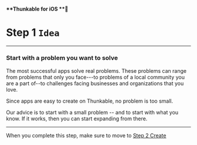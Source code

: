 #### **Thunkable for iOS **

# Step 1 `Idea`

---

### **Start with a problem you want to solve**

The most successful apps solve real problems. These problems can range from problems that only you face---to problems of a local community you are a part of--to challenges facing businesses and organizations that you love.

Since apps are easy to create on Thunkable, no problem is too small.

Our advice is to start with a small problem -- and to start with what you know.  If it works, then you can start expanding from there.

---

When you complete this step, make sure to move to [Step 2 Create](/thunkable-for-android/create-your-app.md)



